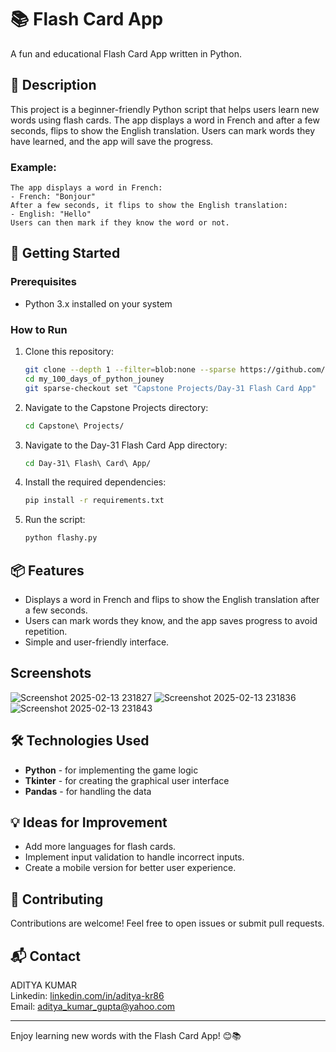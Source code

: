 # 📚 Flash Card App

A fun and educational Flash Card App written in Python.

## 📜 Description

This project is a beginner-friendly Python script that helps users learn new words using flash cards. The app displays a word in French and after a few seconds, flips to show the English translation. Users can mark words they have learned, and the app will save the progress.

### Example:
```
The app displays a word in French:
- French: "Bonjour"
After a few seconds, it flips to show the English translation:
- English: "Hello"
Users can then mark if they know the word or not.
```

## 🚀 Getting Started

### Prerequisites

- Python 3.x installed on your system

### How to Run

1. Clone this repository:
   ```bash
   git clone --depth 1 --filter=blob:none --sparse https://github.com/aditya-kr86/my_100_days_of_python_jouney.git
   cd my_100_days_of_python_jouney
   git sparse-checkout set "Capstone Projects/Day-31 Flash Card App"
   ```
2. Navigate to the Capstone Projects directory:
   ```bash
   cd Capstone\ Projects/
   ```
3. Navigate to the Day-31 Flash Card App directory:
   ```bash
   cd Day-31\ Flash\ Card\ App/
   ```
4. Install the required dependencies:
   ```sh
   pip install -r requirements.txt
   ```
5. Run the script:
   ```bash
   python flashy.py
   ```

## 📦 Features

- Displays a word in French and flips to show the English translation after a few seconds.
- Users can mark words they know, and the app saves progress to avoid repetition.
- Simple and user-friendly interface.

## Screenshots
![Screenshot 2025-02-13 231827](https://github.com/user-attachments/assets/e61f7116-8ba6-41ee-8706-2c35d53256bd)
![Screenshot 2025-02-13 231836](https://github.com/user-attachments/assets/247bd023-3f11-4580-abe5-ad144812168c)
![Screenshot 2025-02-13 231843](https://github.com/user-attachments/assets/210551e5-e8c9-4a08-8749-ea4a5a572563)


## 🛠️ Technologies Used

- **Python** - for implementing the game logic
- **Tkinter** - for creating the graphical user interface
- **Pandas** - for handling the data

## 💡 Ideas for Improvement

- Add more languages for flash cards.
- Implement input validation to handle incorrect inputs.
- Create a mobile version for better user experience.

## 🤝 Contributing

Contributions are welcome! Feel free to open issues or submit pull requests.

## 📬 Contact

ADITYA KUMAR  
Linkedin: [linkedin.com/in/aditya-kr86](http://linkedin.com/in/aditya-kr86)  
Email: [aditya_kumar_gupta@yahoo.com](mailto:aditya_kumar_gupta@yahoo.com)

---

Enjoy learning new words with the Flash Card App! 😊📚
